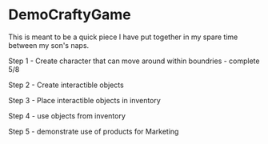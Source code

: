 # DemoCraftyGame
This is meant to be a quick piece I have put together in my spare time between my son's naps.

Step 1 - Create character that can move around within boundries - complete 5/8

Step 2 - Create interactible objects

Step 3 - Place interactible objects in inventory

Step 4 - use objects from inventory

Step 5 - demonstrate use of products for Marketing
